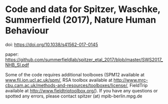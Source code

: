 # Code and data for Spitzer, Waschke, Summerfield (2017), Nature Human Behaviour

doi: https://doi.org/10.1038/s41562-017-0145

paper: https://github.com/summerfieldlab/spitzer_etal_2017/blob/master/SWS2017_NHB_SI.pdf

Some of the code requires additional toolboxes (SPM12 available at www.fil.ion.ucl.ac.uk/spm/, RSA toolbox available at http://www.mrc-cbu.cam.ac.uk/methods-and-resources/toolboxes/license/, FieldTrip available at http://www.fieldtriptoolbox.org/).
If you have any questions or spotted any errors, please contact spitzer (at) mpib-berlin.mpg.de
